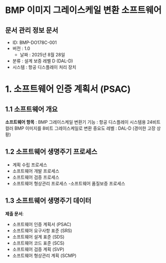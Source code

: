 # BMP 이미지 그레이스케일 변환 소프트웨어

## 문서 관리 정보 문서
- ID: BMP-DO178C-001
- 버전 : 1.0
  - 날짜 : 2025년 8월 28일
- 분류 : 설계 보증 레벨 D (DAL-D)
- 시스템 : 항공 디스플레이 처리 장치

# 1. 소프트웨어 인증 계획서 (PSAC)
## 1.1 소프트웨어 개요 
__소프트웨어 항목__ : BMP 그레이스케일 변환기 기능 : 항공 디스플레이 시스템용 24비트 컬러 BMP 이미지를 8비트 그레이스케일로 변환 중요도 레벨 : DAL-D (경미한 고장 상황)
 
## 1.2 소프트웨어 생명주기 프로세스

- 계획 수립 프로세스
- 소프트웨어 개발 프로세스
- 소프트웨어 검증 프로세스
- 소프트웨어 형상관리 프로세스
-소프트웨어 품질보증 프로세스

## 1.3 소프트웨어 생명주기 데이터
__제출 문서__:
- 소프트웨어 인증 계획서 (PSAC)
- 소프트웨어 요구사항 표준 (SRS)
- 소프트웨어 설계 표준 (SDS)
- 소프트웨어 코드 표준 (SCS)
- 소프트웨어 검증 계획 (SVP)
- 소프트웨어 형상관리 계획 (SCMP)

